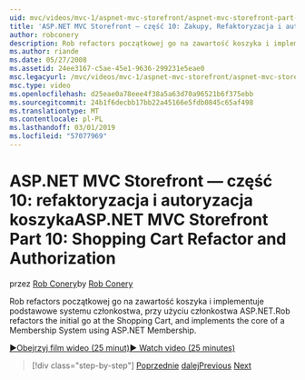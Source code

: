 ```yaml
---
uid: mvc/videos/mvc-1/aspnet-mvc-storefront/aspnet-mvc-storefront-part-10-shopping-cart-refactor-and-authorization
title: 'ASP.NET MVC Storefront — część 10: Zakupy, Refaktoryzacja i autoryzacja koszyka | Dokumentacja firmy Microsoft'
author: robconery
description: Rob refactors początkowej go na zawartość koszyka i implementuje podstawowe systemu członkostwa, przy użyciu członkostwa ASP.NET.
ms.author: riande
ms.date: 05/27/2008
ms.assetid: 24ee3167-c5ae-45e1-9636-299231e5eae0
msc.legacyurl: /mvc/videos/mvc-1/aspnet-mvc-storefront/aspnet-mvc-storefront-part-10-shopping-cart-refactor-and-authorization
msc.type: video
ms.openlocfilehash: d25eae0a78eee4f38a5a63d70a96521b6f375ebb
ms.sourcegitcommit: 24b1f6decbb17bb22a45166e5fdb0845c65af498
ms.translationtype: MT
ms.contentlocale: pl-PL
ms.lasthandoff: 03/01/2019
ms.locfileid: "57077969"
---
```

<a name="aspnet-mvc-storefront-part-10-shopping-cart-refactor-and-authorization"></a><span data-ttu-id="168f5-103">ASP.NET MVC Storefront — część 10: refaktoryzacja i autoryzacja koszyka</span><span class="sxs-lookup"><span data-stu-id="168f5-103">ASP.NET MVC Storefront Part 10: Shopping Cart Refactor and Authorization</span></span>
====================
<span data-ttu-id="168f5-104">przez [Rob Conery](https://github.com/robconery)</span><span class="sxs-lookup"><span data-stu-id="168f5-104">by [Rob Conery](https://github.com/robconery)</span></span>

<span data-ttu-id="168f5-105">Rob refactors początkowej go na zawartość koszyka i implementuje podstawowe systemu członkostwa, przy użyciu członkostwa ASP.NET.</span><span class="sxs-lookup"><span data-stu-id="168f5-105">Rob refactors the initial go at the Shopping Cart, and implements the core of a Membership System using ASP.NET Membership.</span></span>

[<span data-ttu-id="168f5-106">&#9654;Obejrzyj film wideo (25 minut)</span><span class="sxs-lookup"><span data-stu-id="168f5-106">&#9654; Watch video (25 minutes)</span></span>](https://channel9.msdn.com/Blogs/ASP-NET-Site-Videos/aspnet-mvc-storefront-part-10-shopping-cart-refactor-and-authorization)

> [!div class="step-by-step"]
> <span data-ttu-id="168f5-107">[Poprzednie](aspnet-mvc-storefront-part-9-the-shopping-cart.md)
> [dalej](aspnet-mvc-storefront-part-11-hooking-up-the-shopping-cart-and-using-components.md)</span><span class="sxs-lookup"><span data-stu-id="168f5-107">[Previous](aspnet-mvc-storefront-part-9-the-shopping-cart.md)
[Next](aspnet-mvc-storefront-part-11-hooking-up-the-shopping-cart-and-using-components.md)</span></span>
